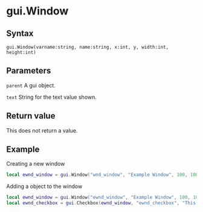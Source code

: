 # gui.Window

## Syntax
```
gui.Window(varname:string, name:string, x:int, y, width:int, height:int)
```

## Parameters
```parent``` A gui object.

```text``` String for the text value shown.

## Return value
This does not return a value.

## Example
Creating a new window
```lua
local ewnd_window = gui.Window("wnd_window", "Example Window", 100, 100, 200, 400);
```

Adding a object to the window
```lua
local ewnd_window = gui.Window("ewnd_window", "Example Window", 100, 100, 200, 400);
local ewnd_checkbox = gui.Checkbox(ewnd_window, "ewnd_checkbox", "This is a checkbox", true);
```
